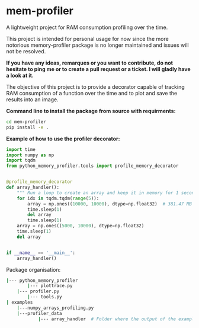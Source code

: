 # mem-profiler
A lightweight project for RAM consumption profiling over the time.

This project is intended for personal usage for now since the more notorious memory-profiler package is no longer maintained and issues will not be resolved.

**If you have any ideas, remarques or you want to contribute, do not hesitate to ping me or to create a pull request or a ticket. I will gladly have a look at it.**

The objective of this project is to provide a decorator capable of tracking RAM consumption of a function over the time and to plot and save the results into an image.

**Command line to install the package from source with requirments:**
```bash
cd mem-profiler
pip install -e .
```

**Example of how to use the profiler decorator:**
```python
import time
import numpy as np
import tqdm
from python_memory_profiler.tools import profile_memory_decorator


@profile_memory_decorator
def array_handler():
    """ Run a loop to create an array and keep it in memory for 1 second and then delete it"""
    for idx in tqdm.tqdm(range(5)):
        array = np.ones((10000, 10000), dtype=np.float32)  # 381.47 MB
        time.sleep(1)
        del array
        time.sleep(1)
    array = np.ones((5000, 10000), dtype=np.float32)
    time.sleep(1)
    del array


if __name__ == '__main__':
    array_handler()
```

Package organisation:
```bash
|--- python_memory_profiler
    	|--- plottrace.py
	|--- profiler.py
    	|--- tools.py
| examples
	|---numpy_arrays_profiling.py
	|---profiler_data
        	|--- array_handler  # Folder where the output of the example code are stored
